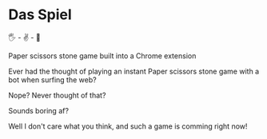 # Das Spiel
🖐 - ✌ - 👊

Paper scissors stone game built into a Chrome extension

Ever had the thought of playing an instant Paper scissors stone game with a bot when surfing the web?

Nope? Never thought of that?

Sounds boring af?

Well I don't care what you think, and such a game is comming right now!
